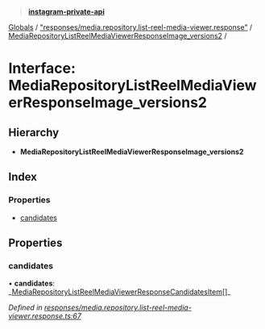 > **[instagram-private-api](../README.md)**

[Globals](../README.md) / ["responses/media.repository.list-reel-media-viewer.response"](../modules/_responses_media_repository_list_reel_media_viewer_response_.md) / [MediaRepositoryListReelMediaViewerResponseImage_versions2](_responses_media_repository_list_reel_media_viewer_response_.mediarepositorylistreelmediaviewerresponseimage_versions2.md) /

# Interface: MediaRepositoryListReelMediaViewerResponseImage_versions2

## Hierarchy

- **MediaRepositoryListReelMediaViewerResponseImage_versions2**

## Index

### Properties

- [candidates](_responses_media_repository_list_reel_media_viewer_response_.mediarepositorylistreelmediaviewerresponseimage_versions2.md#candidates)

## Properties

### candidates

• **candidates**: _[MediaRepositoryListReelMediaViewerResponseCandidatesItem](\_responses_media_repository_list_reel_media_viewer_response_.mediarepositorylistreelmediaviewerresponsecandidatesitem.md)[]\_

_Defined in [responses/media.repository.list-reel-media-viewer.response.ts:67](https://github.com/realinstadude/instagram-private-api/blob/4ae8fec/src/responses/media.repository.list-reel-media-viewer.response.ts#L67)_
